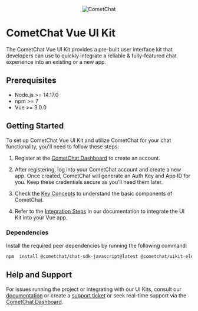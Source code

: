 <p align="center">
  <img alt="CometChat" src="https://assets.cometchat.io/website/images/logos/banner.png">
</p>

# CometChat Vue UI Kit

The CometChat Vue UI Kit provides a pre-built user interface kit that developers can use to quickly integrate a reliable & fully-featured chat experience into an existing or a new app.

## Prerequisites
- Node.js >= 14.17.0
- npm >= 7
- Vue >= 3.0.0

## Getting Started
To set up CometChat Vue UI Kit and utilize CometChat for your chat functionality, you'll need to follow these steps:

1. Register at the [CometChat Dashboard](https://app.cometchat.com/) to create an account.

2. After registering, log into your CometChat account and create a new app. Once created, CometChat will generate an Auth Key and App ID for you. Keep these credentials secure as you'll need them later.

3. Check the [Key Concepts](https://www.cometchat.com/docs/vue-uikit/key-concepts) to understand the basic components of CometChat.

4. Refer to the [Integration Steps](https://www.cometchat.com/docs/vue-uikit/integration) in our documentation to integrate the UI Kit into your Vue app.

### Dependencies
Install the required peer dependencies by running the following command:

```bash
npm  install @cometchat/chat-sdk-javascript@latest @cometchat/uikit-elements@latest @cometchat/uikit-resources@latest @cometchat/uikit-shared@latest
```

## Help and Support
For issues running the project or integrating with our UI Kits, consult our [documentation](https://www.cometchat.com/docs/react-uikit/integration) or create a [support ticket](https://help.cometchat.com/hc/en-us) or seek real-time support via the [CometChat Dashboard](https://app.cometchat.com/).
